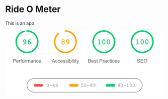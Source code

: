 # Ride O Meter

This is an app 

<img src="https://github.com/Ankan002/ride-o-meter/blob/main/screenshots/performance/performance.png" alt="" />